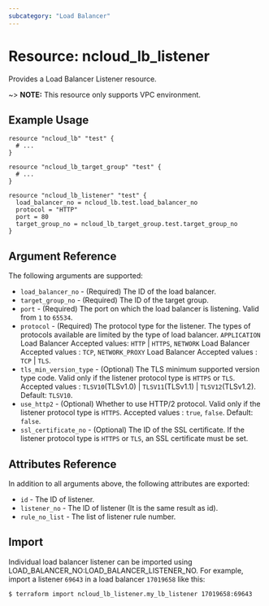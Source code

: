```yaml
---
subcategory: "Load Balancer"
---
```



# Resource: ncloud_lb_listener

Provides a Load Balancer Listener resource.

~> **NOTE:** This resource only supports VPC environment.

## Example Usage
```hcl
resource "ncloud_lb" "test" {
  # ...
}

resource "ncloud_lb_target_group" "test" {
  # ...
}

resource "ncloud_lb_listener" "test" {
  load_balancer_no = ncloud_lb.test.load_balancer_no
  protocol = "HTTP"
  port = 80
  target_group_no = ncloud_lb_target_group.test.target_group_no
}
```

## Argument Reference

The following arguments are supported:

* `load_balancer_no` - (Required) The ID of the load balancer.
* `target_group_no` - (Required) The ID of the target group.
* `port` - (Required) The port on which the load balancer is listening. Valid from `1` to `65534`.
* `protocol` - (Required) The protocol type for the listener. The types of protocols available are limited by the type of load balancer. `APPLICATION` Load Balancer Accepted values: `HTTP` | `HTTPS`, `NETWORK` Load Balancer Accepted values : `TCP`, `NETWORK_PROXY` Load Balancer Accepted values : `TCP` | `TLS`. 
* `tls_min_version_type` - (Optional) The TLS minimum supported version type code. Valid only if the listener protocol type is `HTTPS` or `TLS`. Accepted values : `TLSV10`(TLSv1.0) | `TLSV11`(TLSv1.1) | `TLSV12`(TLSv1.2). Default: `TLSV10`.
* `use_http2` - (Optional) Whether to use HTTP/2 protocol. Valid only if the listener protocol type is `HTTPS`. Accepted values : `true`, `false`. Default: `false`.
* `ssl_certificate_no` - (Optional) The ID of the SSL certificate. If the listener protocol type is `HTTPS` or `TLS`, an SSL certificate must be set.

## Attributes Reference

In addition to all arguments above, the following attributes are exported:

* `id` - The ID of listener.
* `listener_no` - The ID of listener (It is the same result as id).
* `rule_no_list` - The list of listener rule number.


## Import

Individual load balancer listener can be imported using LOAD_BALANCER_NO:LOAD_BALANCER_LISTENER_NO. For example, import a listener `69643` in a load balancer `17019658` like this:

```
$ terraform import ncloud_lb_listener.my_lb_listener 17019658:69643
```
